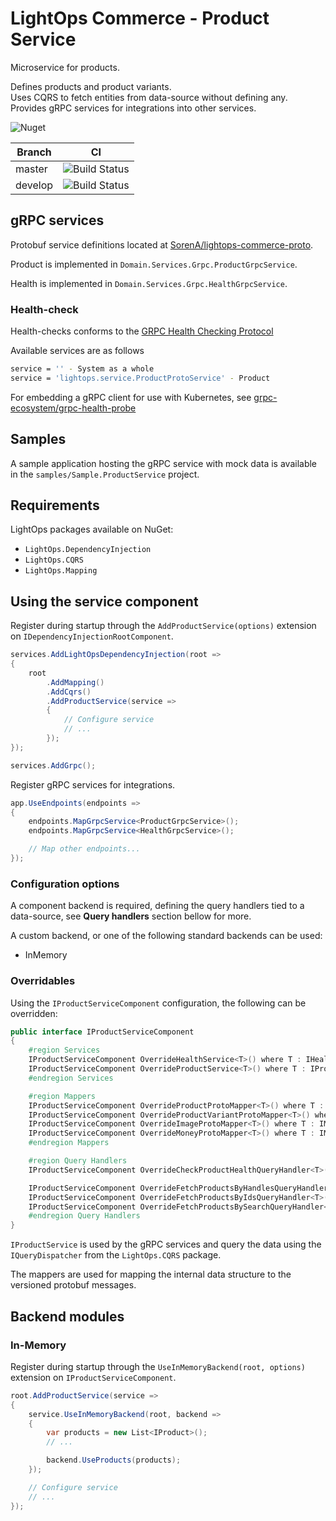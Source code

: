 # LightOps Commerce - Product Service

Microservice for products.

Defines products and product variants.  
Uses CQRS to fetch entities from data-source without defining any.  
Provides gRPC services for integrations into other services.

![Nuget](https://img.shields.io/nuget/v/LightOps.Commerce.Services.Product)

| Branch | CI |
| --- | --- |
| master | ![Build Status](https://dev.azure.com/sorendev/LightOps%20Commerce/_apis/build/status/LightOps.Commerce.Services.Product?branchName=master) |
| develop | ![Build Status](https://dev.azure.com/sorendev/LightOps%20Commerce/_apis/build/status/LightOps.Commerce.Services.Product?branchName=develop) |

## gRPC services

Protobuf service definitions located at [SorenA/lightops-commerce-proto](https://github.com/SorenA/lightops-commerce-proto).

Product is implemented in `Domain.Services.Grpc.ProductGrpcService`.

Health is implemented in `Domain.Services.Grpc.HealthGrpcService`.

### Health-check

Health-checks conforms to the [GRPC Health Checking Protocol](https://github.com/grpc/grpc/blob/master/doc/health-checking.md)

Available services are as follows

```bash
service = '' - System as a whole
service = 'lightops.service.ProductProtoService' - Product
```

For embedding a gRPC client for use with Kubernetes, see [grpc-ecosystem/grpc-health-probe](https://github.com/grpc-ecosystem/grpc-health-probe)

## Samples

A sample application hosting the gRPC service with mock data is available in the `samples/Sample.ProductService` project.

## Requirements

LightOps packages available on NuGet:

- `LightOps.DependencyInjection`
- `LightOps.CQRS`
- `LightOps.Mapping`

## Using the service component

Register during startup through the `AddProductService(options)` extension on `IDependencyInjectionRootComponent`.

```csharp
services.AddLightOpsDependencyInjection(root =>
{
    root
        .AddMapping()
        .AddCqrs()
        .AddProductService(service =>
        {
            // Configure service
            // ...
        });
});

services.AddGrpc();
```

Register gRPC services for integrations.

```csharp
app.UseEndpoints(endpoints =>
{
    endpoints.MapGrpcService<ProductGrpcService>();
    endpoints.MapGrpcService<HealthGrpcService>();

    // Map other endpoints...
});
```

### Configuration options

A component backend is required, defining the query handlers tied to a data-source, see **Query handlers** section bellow for more.

A custom backend, or one of the following standard backends can be used:

- InMemory

### Overridables

Using the `IProductServiceComponent` configuration, the following can be overridden:

```csharp
public interface IProductServiceComponent
{
    #region Services
    IProductServiceComponent OverrideHealthService<T>() where T : IHealthService;
    IProductServiceComponent OverrideProductService<T>() where T : IProductService;
    #endregion Services

    #region Mappers
    IProductServiceComponent OverrideProductProtoMapper<T>() where T : IMapper<IProduct, ProductProto>;
    IProductServiceComponent OverrideProductVariantProtoMapper<T>() where T : IMapper<IProductVariant, ProductVariantProto>;
    IProductServiceComponent OverrideImageProtoMapper<T>() where T : IMapper<IImage, ImageProto>;
    IProductServiceComponent OverrideMoneyProtoMapper<T>() where T : IMapper<Money, MoneyProto>;
    #endregion Mappers

    #region Query Handlers
    IProductServiceComponent OverrideCheckProductHealthQueryHandler<T>() where T : ICheckProductHealthQueryHandler;

    IProductServiceComponent OverrideFetchProductsByHandlesQueryHandler<T>() where T : IFetchProductsByHandlesQueryHandler;
    IProductServiceComponent OverrideFetchProductsByIdsQueryHandler<T>() where T : IFetchProductsByIdsQueryHandler;
    IProductServiceComponent OverrideFetchProductsBySearchQueryHandler<T>() where T : IFetchProductsBySearchQueryHandler;
    #endregion Query Handlers
}
```

`IProductService` is used by the gRPC services and query the data using the `IQueryDispatcher` from the `LightOps.CQRS` package.

The mappers are used for mapping the internal data structure to the versioned protobuf messages.

## Backend modules

### In-Memory

Register during startup through the `UseInMemoryBackend(root, options)` extension on `IProductServiceComponent`.

```csharp
root.AddProductService(service =>
{
    service.UseInMemoryBackend(root, backend =>
    {
        var products = new List<IProduct>();
        // ...

        backend.UseProducts(products);
    });

    // Configure service
    // ...
});
```
